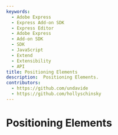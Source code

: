 ```yaml
---
keywords:
  - Adobe Express
  - Express Add-on SDK
  - Express Editor
  - Adobe Express
  - Add-on SDK
  - SDK
  - JavaScript
  - Extend
  - Extensibility
  - API
title: Positioning Elements
description:  Positioning Elements.
contributors:
  - https://github.com/undavide
  - https://github.com/hollyschinsky
---
```

# Positioning Elements